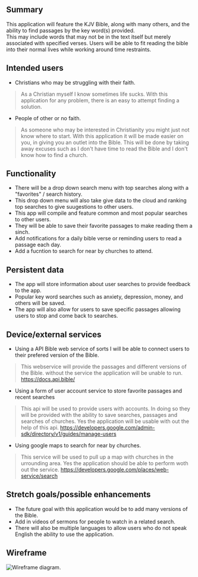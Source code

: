 ## Summary

This application will feature the KJV Bible, along with many others, and the ability to find passages by the key word(s) provided.  
This may include words that may not be in the text itself but merely associated with specified verses.
Users will be able to fit reading the bible into their normal lives while working around time restraints.

## Intended users

* Christians who may be struggling with their faith.

> As a Christian myself I know sometimes life sucks. With this application for any problem, there is an easy to attempt finding a solution.

* People of other or no faith. 

> As someone who may be interested in Christianity you might just not know where to start.  With this application it will be made 
  easier on you, in giving you an outlet into the Bible. This will be done by taking away excuses such as I don't have time to read the Bible and 
  I don't know how to find a church.


## Functionality

* There will be a drop down search menu with top searches along with a "favorites" / search history.
* This drop down menu will also take give data to the cloud and ranking top searches to give suugestions to other users.
* This app will compile and feature common and most popular searches to other users.
* They will be able to save their favorite passages to make reading them a sinch.
* Add notifications for a daily bible verse or reminding users to read a passage each day.
* Add a fucntion to search for near by churches to attend.


## Persistent data

* The app will store information about user searches to provide feedback to the app.
* Popular key word searches such as anxiety, depression, money, and others will be saved.
* The app will also allow for users to save specific passages allowing users to stop and come back to searches.
    
## Device/external services

* Using a API Bible web service of sorts I will be able to connect users to their prefered version of the Bible.

> This webservice will provide the passages and different versions of the Bible. 
> without the service the application will be unable to run.
>  https://docs.api.bible/

* Using a form of user account service to store favorite passages and recent searches

> This api will be used to provide users with accounts. In doing so they will be provided with the ability to save searches, passages and searches of churches.
> Yes the application will be usable with out the help of this api.
>https://developers.google.com/admin-sdk/directory/v1/guides/manage-users

* Using google maps to search for near by churches.

> This service will be used to pull up a map with churches in the urrounding area.
> Yes the application should be able to perform woth out the service.
> https://developers.google.com/places/web-service/search

## Stretch goals/possible enhancements 

* The future goal with this application would be to add many versions of the Bible.
* Add in videos of sermons for people to watch in a related search.
* There will also be multiple languages to allow users who do not speak English the ability to use the application.

## Wireframe

![Wireframe diagram](img/whatwouldjesusdo.png).
